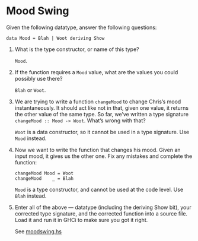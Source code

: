 # Mood Swing

Given the following datatype, answer the following questions:

`data Mood = Blah | Woot deriving Show`

1. What is the type constructor, or name of this type?

   `Mood`.

2. If the function requires a `Mood` value, what are the values you could possibly use there?

   `Blah` or `Woot`.

3. We are trying to write a function `changeMood` to change Chris’s mood instantaneously. It should act like not in that, given one value, it returns the other value of the same type. So far, we’ve written a type signature `changeMood :: Mood -> Woot`. What’s wrong with that?

   `Woot` is a data constructor, so it cannot be used in a type signature. Use `Mood` instead.

4. Now we want to write the function that changes his mood. Given an input mood, it gives us the other one. Fix any mistakes and complete the function:

   ```
   changeMood Mood = Woot
   changeMood    _ = Blah
   ```

   `Mood` is a type constructor, and cannot be used at the code level. Use `Blah` instead.

5. Enter all of the above — datatype (including the deriving Show bit), your corrected type signature, and the corrected function into a source file. Load it and run it in GHCi to make sure you got it right.

   See [moodswing.hs](https://github.com/mvaldesdeleon/haskell-book/blob/master/ch04/moodswing.hs)